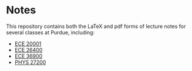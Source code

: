 # Notes
This repository contains both the LaTeX and pdf forms of lecture notes for several classes at Purdue, including:

- [ECE 20001](ECE20001Notes.pdf)
- [ECE 26400](ECE26400Notes.pdf)
- [ECE 36900](ECE36900Notes.pdf)
- [PHYS 27200](PHYS27200Notes.pdf)

